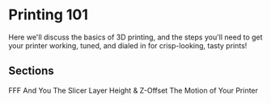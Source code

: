 # Printing 101

Here we'll discuss the basics of 3D printing, and the steps you'll need to get your printer working, tuned, and dialed in for crisp-looking, tasty prints!

## Sections

FFF And You
The Slicer
Layer Height & Z-Offset
The Motion of Your Printer 